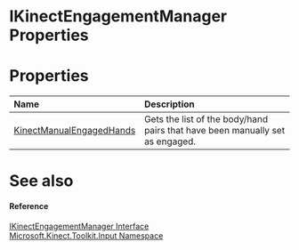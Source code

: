 IKinectEngagementManager Properties  
===================================  

<span id="publicpropertiesSection"></span>

Properties  
==========  

<table>
<colgroup>
<col width="30%" />
<col width="60%" />
</colgroup>
<thead>
<tr class="header">
<th align="left">Name</th>
<th align="left">Description</th>
</tr>
</thead>
<tbody>
<tr class="odd">
<td align="left"><a href="Properties/KinectManualEngagedHands.md">KinectManualEngagedHands</a></td>
<td align="left">Gets the list of the body/hand pairs that have been manually set as engaged.</td>
</tr>
</tbody>
</table>

<span id="ID4EI"></span>

See also  
========  

<span id="ID4EK"></span>
#### Reference  

[IKinectEngagementManager Interface](../IKinectEngagementManager.md)  
 [Microsoft.Kinect.Toolkit.Input Namespace](../../Kinect.Toolkit.Input.md)  



<!--Please do not edit the data in the comment block below.-->
<!--
TOCTitle : IKinectEngagementManager Properties
RLTitle : IKinectEngagementManager Properties
KeywordK : IKinectEngagementManager interface, properties
KeywordA : Properties.T:Microsoft.Kinect.Toolkit.Input.IKinectEngagementManager
AssetID : Properties.T:Microsoft.Kinect.Toolkit.Input.IKinectEngagementManager
Locale : en-us
CommunityContent : 1
TargetOS : Windows
TopicType : kbSyntax
DocSet : K4Wv2
ProjType : K4Wv2Proj
Technology : Kinect for Windows
Product : Kinect for Windows SDK v2
productversion : 20
-->
